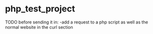 # php_test_project

TODO before sending it in:
-add a request to a php script as well as the normal website in the curl section
